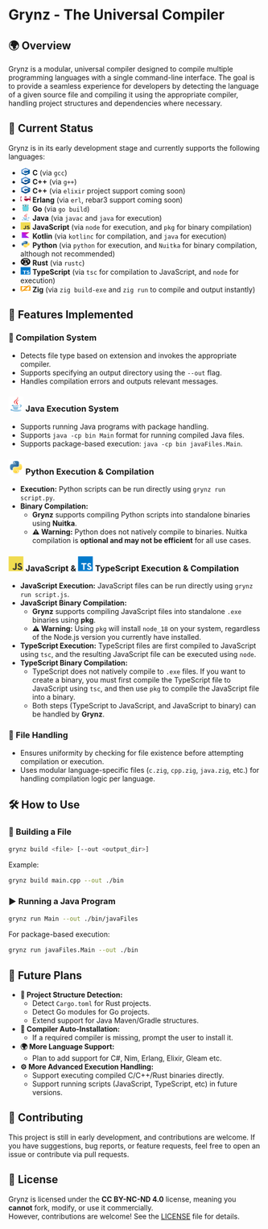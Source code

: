 # Grynz - The Universal Compiler

## 🌍 Overview
Grynz is a modular, universal compiler designed to compile multiple programming languages with a single command-line interface. The goal is to provide a seamless experience for developers by detecting the language of a given source file and compiling it using the appropriate compiler, handling project structures and dependencies where necessary.

## 📌 Current Status
Grynz is in its early development stage and currently supports the following languages:
- <img src="LanguageSvgs\c-original.svg" alt="C" width="20" height="15"/> **C** (via `gcc`)
- <img src="LanguageSvgs\cplusplus-original.svg" alt="CPP" width="20" height="15"/> **C++** (via `g++`)
- <img src="LanguageSvgs\cplusplus-original.svg" alt="CPP" width="20" height="15"/> **C++** (via `elixir` project support coming soon)
- <img src="LanguageSvgs\erlang-original.svg" alt="Erlang" width="20" height="15"/> **Erlang** (via `erl`, rebar3 support coming soon)
- <img src="LanguageSvgs\go-original.svg" alt="Go" width="20" height="15"/> **Go** (via `go build`)
- <img src="LanguageSvgs\java-original.svg" alt="Java" width="20" height="15"/> **Java** (via `javac` and `java` for execution)
- <img src="LanguageSvgs\javascript-original.svg" alt="JavaScript" width="20" height="15"/> **JavaScript** (via `node` for execution, and `pkg` for binary compilation)
- <img src="LanguageSvgs\kotlin-original.svg" alt="Go" width="20" height="15"/> **Kotlin** (via `kotlinc` for compilation, and `java` for execution)
- <img src="LanguageSvgs\python-original.svg" alt="Python" width="20" height="15"/> **Python** (via `python` for execution, and `Nuitka` for binary compilation, although not recommended)
- <img src="LanguageSvgs\rust-original.svg" alt="Rust" width="20" height="15"/> **Rust** (via `rustc`)
- <img src="LanguageSvgs\typescript-original.svg" alt="Typescript" width="20" height="15"/> **TypeScript** (via `tsc` for compilation to JavaScript, and `node` for execution)
- <img src="LanguageSvgs\zig-original.svg" alt="Zig" width="20" height="15"/>  **Zig** (via `zig build-exe` and `zig run` to compile and output instantly)

## 🔧 Features Implemented
### 🔨 Compilation System
- Detects file type based on extension and invokes the appropriate compiler.
- Supports specifying an output directory using the `--out` flag.
- Handles compilation errors and outputs relevant messages.

### <img src="LanguageSvgs\java-original.svg" alt="Java" width="30" height="30"/> Java Execution System
- Supports running Java programs with package handling.
- Supports `java -cp bin Main` format for running compiled Java files.
- Supports package-based execution: `java -cp bin javaFiles.Main`.

### <img src="LanguageSvgs\python-original.svg" alt="Python" width="30" height="30"/> Python Execution & Compilation  
- **Execution:** Python scripts can be run directly using `grynz run script.py`.  
- **Binary Compilation:**  
  - **Grynz** supports compiling Python scripts into standalone binaries using **Nuitka**.  
  - **⚠️ Warning:** Python does not natively compile to binaries. Nuitka compilation is **optional and may not be efficient** for all use cases.

### <img src="LanguageSvgs\javascript-original.svg" alt="JavaScript" width="30" height="30"/> JavaScript & <img src="LanguageSvgs\typescript-original.svg" alt="Typescript" width="30" height="30"/> TypeScript Execution & Compilation  
- **JavaScript Execution:** JavaScript files can be run directly using `grynz run script.js`.  
- **JavaScript Binary Compilation:**  
  - **Grynz** supports compiling JavaScript files into standalone `.exe` binaries using **pkg**.  
  - **⚠️ Warning:** Using `pkg` will install `node_18` on your system, regardless of the Node.js version you currently have installed.  
- **TypeScript Execution:** TypeScript files are first compiled to JavaScript using `tsc`, and the resulting JavaScript file can be executed using `node`.  
- **TypeScript Binary Compilation:**  
  - TypeScript does not natively compile to `.exe` files. If you want to create a binary, you must first compile the TypeScript file to JavaScript using `tsc`, and then use `pkg` to compile the JavaScript file into a binary.  
  - Both steps (TypeScript to JavaScript, and JavaScript to binary) can be handled by **Grynz**.

### 📂 File Handling
- Ensures uniformity by checking for file existence before attempting compilation or execution.
- Uses modular language-specific files (`c.zig`, `cpp.zig`, `java.zig`, etc.) for handling compilation logic per language.

## 🛠️ How to Use
### 🔨 Building a File
```sh
grynz build <file> [--out <output_dir>]
```
Example:
```sh
grynz build main.cpp --out ./bin
```

### ▶️ Running a Java Program
```sh
grynz run Main --out ./bin/javaFiles
```
For package-based execution:
```sh
grynz run javaFiles.Main --out ./bin
```

## 🔮 Future Plans
- **📂 Project Structure Detection:**
  - Detect `Cargo.toml` for Rust projects.
  - Detect Go modules for Go projects.
  - Extend support for Java Maven/Gradle structures.
- **🔧 Compiler Auto-Installation:**
  - If a required compiler is missing, prompt the user to install it.
- **🌍 More Language Support:**
  - Plan to add support for C#, Nim, Erlang, Elixir, Gleam etc.
- **⚙️ More Advanced Execution Handling:**
  - Support executing compiled C/C++/Rust binaries directly.
  - Support running scripts (JavaScript, TypeScript, etc) in future versions.

## 🤝 Contributing
This project is still in early development, and contributions are welcome. If you have suggestions, bug reports, or feature requests, feel free to open an issue or contribute via pull requests.

## 📜 License
Grynz is licensed under the **CC BY-NC-ND 4.0** license, meaning you **cannot** fork, modify, or use it commercially.  
However, contributions are welcome! See the [LICENSE](LICENSE) file for details.